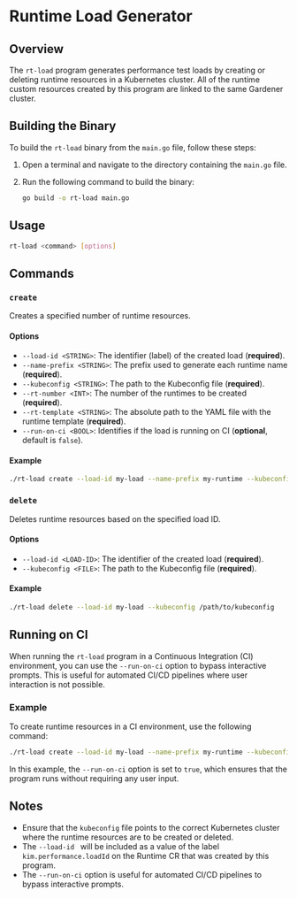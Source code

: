 # Runtime Load Generator

## Overview

The `rt-load` program generates performance test loads by creating or deleting runtime resources in a Kubernetes cluster. All of the runtime custom resources created by this program are linked to the same Gardener cluster.

## Building the Binary

To build the `rt-load` binary from the `main.go` file, follow these steps:

1. Open a terminal and navigate to the directory containing the `main.go` file.
2. Run the following command to build the binary:

    ```sh
    go build -o rt-load main.go
    ```
   
## Usage

```sh
rt-load <command> [options]
```

## Commands

### `create`

Creates a specified number of runtime resources.

#### Options

- `--load-id <STRING>`: The identifier (label) of the created load (**required**).
- `--name-prefix <STRING>`: The prefix used to generate each runtime name (**required**).
- `--kubeconfig <STRING>`: The path to the Kubeconfig file (**required**).
- `--rt-number <INT>`: The number of the runtimes to be created (**required**).
- `--rt-template <STRING>`: The absolute path to the YAML file with the runtime template (**required**).
- `--run-on-ci <BOOL>`: Identifies if the load is running on CI (**optional**, default is `false`).

#### Example

```sh
./rt-load create --load-id my-load --name-prefix my-runtime --kubeconfig /path/to/kubeconfig --rt-number 10 --rt-template /path/to/template.yaml
```

### `delete`

Deletes runtime resources based on the specified load ID.

#### Options

- `--load-id <LOAD-ID>`: The identifier of the created load (**required**).
- `--kubeconfig <FILE>`: The path to the Kubeconfig file (**required**).

#### Example

```sh
./rt-load delete --load-id my-load --kubeconfig /path/to/kubeconfig
```

## Running on CI

When running the `rt-load` program in a Continuous Integration (CI) environment, you can use the `--run-on-ci` option to bypass interactive prompts. This is useful for automated CI/CD pipelines where user interaction is not possible.

### Example

To create runtime resources in a CI environment, use the following command:

```sh
./rt-load create --load-id my-load --name-prefix my-runtime --kubeconfig /path/to/kubeconfig --rt-number 10 --rt-template /path/to/template.yaml --run-on-ci true
```

In this example, the `--run-on-ci` option is set to `true`, which ensures that the program runs without requiring any user input.

## Notes

- Ensure that the `kubeconfig` file points to the correct Kubernetes cluster where the runtime resources are to be created or deleted.
- The `--load-id ` will be included as a value of the label `kim.performance.loadId` on the Runtime CR that was created by this program.
- The `--run-on-ci` option is useful for automated CI/CD pipelines to bypass interactive prompts.
